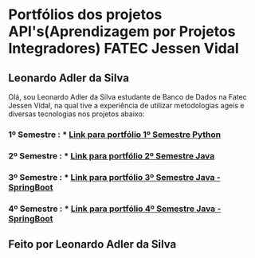 # Portfólios dos projetos API's(Aprendizagem por Projetos Integradores) FATEC Jessen Vidal

<h2> Leonardo Adler da Silva </h2>

  Olá, sou Leonardo Adler da Silva
estudante de Banco de Dados na Fatec Jessen Vidal, na qual tive a experiência de utilizar
metodologias ageis e diversas tecnologias nos projetos abaixo: 

### 1º Semestre : * [Link para portfólio 1º Semestre Python](https://github.com/LeoAdlerr/PortfolioApis/tree/main/1Semestre) 

### 2º Semestre : * [Link para portfólio 2º Semestre Java](https://github.com/LeoAdlerr/PortfolioApis/tree/main/2Semestre)

### 3º Semestre : * [Link para portfólio 3º Semestre Java - SpringBoot](https://github.com/LeoAdlerr/PortfolioApis/tree/main/3Semestre)

### 4º Semestre : * [Link para portfólio 4º Semestre Java - SpringBoot](https://github.com/LeoAdlerr/PortfolioApis/tree/main/4Semestre)

## Feito por Leonardo Adler da Silva
